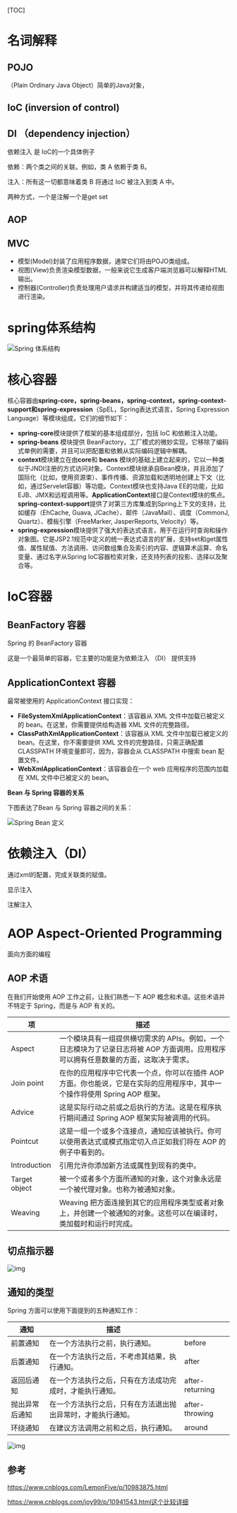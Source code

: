 [TOC]





# 名词解释

## POJO

（Plain Ordinary Java Object）简单的Java对象，



## IoC (inversion of control)



## DI （dependency injection）

依赖注入 是 IoC的一个具体例子

依赖：两个类之间的关联。例如，类 A 依赖于类 B。

注入：所有这一切都意味着类 B 将通过 IoC 被注入到类 A 中。



两种方式，一个是注解一个是get set



## AOP



## MVC

- 模型(Model)封装了应用程序数据，通常它们将由POJO类组成。
- 视图(View)负责渲染模型数据，一般来说它生成客户端浏览器可以解释HTML输出。
- 控制器(Controller)负责处理用户请求并构建适当的模型，并将其传递给视图进行渲染。

# spring体系结构

![Spring 体系结构](..\image\arch1.png)

# 核心容器

核心容器由**spring-core，spring-beans，spring-context，spring-context-support和spring-expression**（SpEL，Spring表达式语言，Spring Expression Language）等模块组成，它们的细节如下： 

- **spring-core**模块提供了框架的基本组成部分，包括 IoC 和依赖注入功能。
- **spring-beans** 模块提供 BeanFactory，工厂模式的微妙实现，它移除了编码式单例的需要，并且可以把配置和依赖从实际编码逻辑中解耦。
- **context**模块建立在由**core**和 **beans** 模块的基础上建立起来的，它以一种类似于JNDI注册的方式访问对象。Context模块继承自Bean模块，并且添加了国际化（比如，使用资源束）、事件传播、资源加载和透明地创建上下文（比如，通过Servelet容器）等功能。Context模块也支持Java EE的功能，比如EJB、JMX和远程调用等。**ApplicationContext**接口是Context模块的焦点。**spring-context-support**提供了对第三方库集成到Spring上下文的支持，比如缓存（EhCache, Guava, JCache）、邮件（JavaMail）、调度（CommonJ, Quartz）、模板引擎（FreeMarker, JasperReports, Velocity）等。
- **spring-expression**模块提供了强大的表达式语言，用于在运行时查询和操作对象图。它是JSP2.1规范中定义的统一表达式语言的扩展，支持set和get属性值、属性赋值、方法调用、访问数组集合及索引的内容、逻辑算术运算、命名变量、通过名字从Spring IoC容器检索对象，还支持列表的投影、选择以及聚合等。



# IoC容器

## BeanFactory 容器

Spring 的 BeanFactory 容器

这是一个最简单的容器，它主要的功能是为依赖注入 （DI） 提供支持

## ApplicationContext 容器

最常被使用的 ApplicationContext 接口实现：

- **FileSystemXmlApplicationContext**：该容器从 XML 文件中加载已被定义的 bean。在这里，你需要提供给构造器 XML 文件的完整路径。
- **ClassPathXmlApplicationContext**：该容器从 XML 文件中加载已被定义的 bean。在这里，你不需要提供 XML 文件的完整路径，只需正确配置 CLASSPATH 环境变量即可，因为，容器会从 CLASSPATH 中搜索 bean 配置文件。
- **WebXmlApplicationContext**：该容器会在一个 web 应用程序的范围内加载在 XML 文件中已被定义的 bean。





**Bean 与 Spring 容器的关系**

下图表达了Bean 与 Spring 容器之间的关系：

![Spring Bean 定义](..\image\1540796406991057.jpg)





# 依赖注入（DI）

通过xml的配置，完成关联类的赋值。

显示注入

注解注入





# AOP Aspect-Oriented Programming 

面向方面的编程

## AOP 术语

在我们开始使用 AOP 工作之前，让我们熟悉一下 AOP 概念和术语。这些术语并不特定于 Spring，而是与 AOP 有关的。

| 项            | 描述                                                         |
| ------------- | ------------------------------------------------------------ |
| Aspect        | 一个模块具有一组提供横切需求的 APIs。例如，一个日志模块为了记录日志将被 AOP 方面调用。应用程序可以拥有任意数量的方面，这取决于需求。 |
| Join point    | 在你的应用程序中它代表一个点，你可以在插件 AOP 方面。你也能说，它是在实际的应用程序中，其中一个操作将使用 Spring AOP 框架。 |
| Advice        | 这是实际行动之前或之后执行的方法。这是在程序执行期间通过 Spring AOP 框架实际被调用的代码。 |
| Pointcut      | 这是一组一个或多个连接点，通知应该被执行。你可以使用表达式或模式指定切入点正如我们将在 AOP 的例子中看到的。 |
| Introduction  | 引用允许你添加新方法或属性到现有的类中。                     |
| Target object | 被一个或者多个方面所通知的对象，这个对象永远是一个被代理对象。也称为被通知对象。 |
| Weaving       | Weaving 把方面连接到其它的应用程序类型或者对象上，并创建一个被通知的对象。这些可以在编译时，类加载时和运行时完成。 |



## 切点指示器

![img](../image/758949-20190529225507103-314276426.png)



## 通知的类型

Spring 方面可以使用下面提到的五种通知工作：

| 通知           | 描述                                                         |                 |
| -------------- | ------------------------------------------------------------ | --------------- |
| 前置通知       | 在一个方法执行之前，执行通知。                               | before          |
| 后置通知       | 在一个方法执行之后，不考虑其结果，执行通知。                 | after           |
| 返回后通知     | 在一个方法执行之后，只有在方法成功完成时，才能执行通知。     | after-returning |
| 抛出异常后通知 | 在一个方法执行之后，只有在方法退出抛出异常时，才能执行通知。 | after-throwing  |
| 环绕通知       | 在建议方法调用之前和之后，执行通知。                         | around          |

![img](../image/758949-20190529225613898-1522094074.png)



## 参考

https://www.cnblogs.com/LemonFive/p/10983875.html



https://www.cnblogs.com/joy99/p/10941543.html这个比较详细